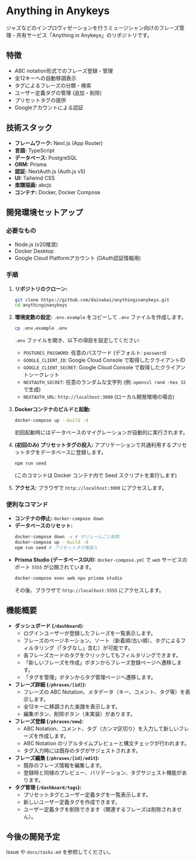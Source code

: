 # Anything in Anykeys

ジャズなどのインプロヴィゼーションを行うミュージシャン向けのフレーズ管理・共有サービス「Anything in Anykeys」のリポジトリです。

## 特徴

- ABC notation形式でのフレーズ登録・管理
- 全12キーへの自動移調表示
- タグによるフレーズの分類・検索
- ユーザー定義タグの管理 (追加・削除)
- プリセットタグの提供
- Googleアカウントによる認証

## 技術スタック

- **フレームワーク:** Next.js (App Router)
- **言語:** TypeScript
- **データベース:** PostgreSQL
- **ORM:** Prisma
- **認証:** NextAuth.js (Auth.js v5)
- **UI:** Tailwind CSS
- **楽譜描画:** abcjs
- **コンテナ:** Docker, Docker Compose

## 開発環境セットアップ

### 必要なもの

- Node.js (v20推奨)
- Docker Desktop
- Google Cloud Platformアカウント (OAuth認証情報用)

### 手順

1.  **リポジトリのクローン:**
    ```bash
    git clone https://github.com/dainakai/anythinginanykeys.git
    cd anythinginanykeys
    ```

2.  **環境変数の設定:**
    `.env.example` をコピーして `.env` ファイルを作成します。
    ```bash
    cp .env.example .env
    ```
    `.env` ファイルを開き、以下の項目を設定してください:
    - `POSTGRES_PASSWORD`: 任意のパスワード (デフォルト: `password`)
    - `GOOGLE_CLIENT_ID`: Google Cloud Console で取得したクライアントID
    - `GOOGLE_CLIENT_SECRET`: Google Cloud Console で取得したクライアントシークレット
    - `NEXTAUTH_SECRET`: 任意のランダムな文字列 (例: `openssl rand -hex 32` で生成)
    - `NEXTAUTH_URL`: `http://localhost:3000` (ローカル開発環境の場合)

3.  **Dockerコンテナのビルドと起動:**
    ```bash
    docker-compose up --build -d
    ```
    初回起動時にはデータベースのマイグレーションが自動的に実行されます。

4.  **(初回のみ) プリセットタグの投入:**
    アプリケーションで共通利用するプリセットタグをデータベースに登録します。
    ```bash
    npm run seed
    ```
    (このコマンドは Docker コンテナ内で Seed スクリプトを実行します)

5.  **アクセス:**
    ブラウザで `http://localhost:3000` にアクセスします。

### 便利なコマンド

- **コンテナの停止:** `docker-compose down`
- **データベースのリセット:**
  ```bash
  docker-compose down -v # ボリュームごと削除
  docker-compose up --build -d
  npm run seed # プリセットタグ再投入
  ```
- **Prisma Studio (データベースGUI):**
  `docker-compose.yml` で `web` サービスのポート `5555` が公開されています。
  ```bash
  docker-compose exec web npx prisma studio
  ```
  その後、ブラウザで `http://localhost:5555` にアクセスします。

## 機能概要

- **ダッシュボード (`/dashboard`):**
  - ログインユーザーが登録したフレーズを一覧表示します。
  - フレーズのページネーション、ソート（新着順/古い順）、タグによるフィルタリング（「タグなし」含む）が可能です。
  - 各フレーズカードのタグをクリックしてもフィルタリングできます。
  - 「新しいフレーズを作成」ボタンからフレーズ登録ページへ遷移します。
  - 「タグを管理」ボタンからタグ管理ページへ遷移します。
- **フレーズ詳細 (`/phrases/[id]`):**
  - フレーズの ABC Notation、メタデータ（キー、コメント、タグ等）を表示します。
  - 全12キーに移調された楽譜を表示します。
  - 編集ボタン、削除ボタン（未実装）があります。
- **フレーズ登録 (`/phrases/new`):**
  - ABC Notation、コメント、タグ（カンマ区切り）を入力して新しいフレーズを作成します。
  - ABC Notation のリアルタイムプレビューと構文チェックが行われます。
  - タグ入力時には既存のタグがサジェストされます。
- **フレーズ編集 (`/phrases/[id]/edit`):**
  - 既存のフレーズ情報を編集します。
  - 登録時と同様のプレビュー、バリデーション、タグサジェスト機能があります。
- **タグ管理 (`/dashboard/tags`):**
  - プリセットタグとユーザー定義タグを一覧表示します。
  - 新しいユーザー定義タグを作成できます。
  - ユーザー定義タグを削除できます（関連するフレーズは削除されません）。

## 今後の開発予定

Issue や `docs/tasks.md` を参照してください。
